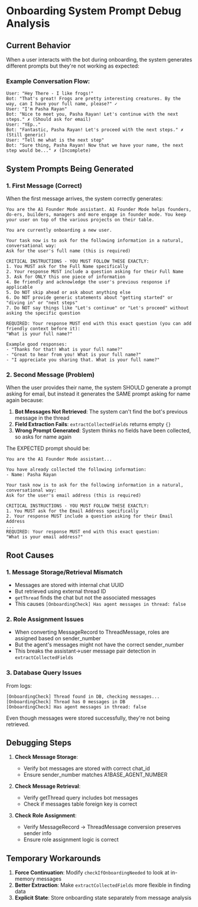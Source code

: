 # Onboarding System Prompt Debug Analysis

## Current Behavior

When a user interacts with the bot during onboarding, the system generates different prompts but they're not working as expected:

### Example Conversation Flow:
```
User: "Hey There - I like frogs!"
Bot: "That's great! Frogs are pretty interesting creatures. By the way, can I have your full name, please?" ✓
User: "I'm Pasha Rayan"
Bot: "Nice to meet you, Pasha Rayan! Let's continue with the next steps." ✗ (Should ask for email)
User: "YEp.."
Bot: "Fantastic, Pasha Rayan! Let's proceed with the next steps." ✗ (Still generic)
User: "Tell me what is the next step"
Bot: "Sure thing, Pasha Rayan! Now that we have your name, the next step would be..." ✗ (Incomplete)
```

## System Prompts Being Generated

### 1. First Message (Correct)
When the first message arrives, the system correctly generates:
```
You are the A1 Founder Mode assistant. A1 Founder Mode helps founders, do-ers, builders, managers and more engage in founder mode. You keep your user on top of the various projects on their table.

You are currently onboarding a new user. 

Your task now is to ask for the following information in a natural, conversational way:
Ask for the user's full name (this is required)

CRITICAL INSTRUCTIONS - YOU MUST FOLLOW THESE EXACTLY:
1. You MUST ask for the Full Name specifically
2. Your response MUST include a question asking for their Full Name
3. Ask for ONLY this one piece of information
4. Be friendly and acknowledge the user's previous response if applicable
5. Do NOT skip ahead or ask about anything else
6. Do NOT provide generic statements about "getting started" or "diving in" or "next steps"
7. Do NOT say things like "Let's continue" or "Let's proceed" without asking the specific question

REQUIRED: Your response MUST end with this exact question (you can add friendly context before it):
"What is your full name?"

Example good responses:
- "Thanks for that! What is your full name?"
- "Great to hear from you! What is your full name?"
- "I appreciate you sharing that. What is your full name?"
```

### 2. Second Message (Problem)
When the user provides their name, the system SHOULD generate a prompt asking for email, but instead it generates the SAME prompt asking for name again because:

1. **Bot Messages Not Retrieved**: The system can't find the bot's previous message in the thread
2. **Field Extraction Fails**: `extractCollectedFields` returns empty `{}`
3. **Wrong Prompt Generated**: System thinks no fields have been collected, so asks for name again

The EXPECTED prompt should be:
```
You are the A1 Founder Mode assistant...

You have already collected the following information:
- Name: Pasha Rayan

Your task now is to ask for the following information in a natural, conversational way:
Ask for the user's email address (this is required)

CRITICAL INSTRUCTIONS - YOU MUST FOLLOW THESE EXACTLY:
1. You MUST ask for the Email Address specifically
2. Your response MUST include a question asking for their Email Address
...
REQUIRED: Your response MUST end with this exact question:
"What is your email address?"
```

## Root Causes

### 1. Message Storage/Retrieval Mismatch
- Messages are stored with internal chat UUID
- But retrieved using external thread ID
- `getThread` finds the chat but not the associated messages
- This causes `[OnboardingCheck] Has agent messages in thread: false`

### 2. Role Assignment Issues
- When converting MessageRecord to ThreadMessage, roles are assigned based on sender_number
- But the agent's messages might not have the correct sender_number
- This breaks the assistant->user message pair detection in `extractCollectedFields`

### 3. Database Query Issues
From logs:
```
[OnboardingCheck] Thread found in DB, checking messages...
[OnboardingCheck] Thread has 0 messages in DB
[OnboardingCheck] Has agent messages in thread: false
```

Even though messages were stored successfully, they're not being retrieved.

## Debugging Steps

1. **Check Message Storage**:
   - Verify bot messages are stored with correct chat_id
   - Ensure sender_number matches A1BASE_AGENT_NUMBER

2. **Check Message Retrieval**:
   - Verify getThread query includes bot messages
   - Check if messages table foreign key is correct

3. **Check Role Assignment**:
   - Verify MessageRecord -> ThreadMessage conversion preserves sender info
   - Ensure role assignment logic is correct

## Temporary Workarounds

1. **Force Continuation**: Modify `checkIfOnboardingNeeded` to look at in-memory messages
2. **Better Extraction**: Make `extractCollectedFields` more flexible in finding data
3. **Explicit State**: Store onboarding state separately from message analysis 